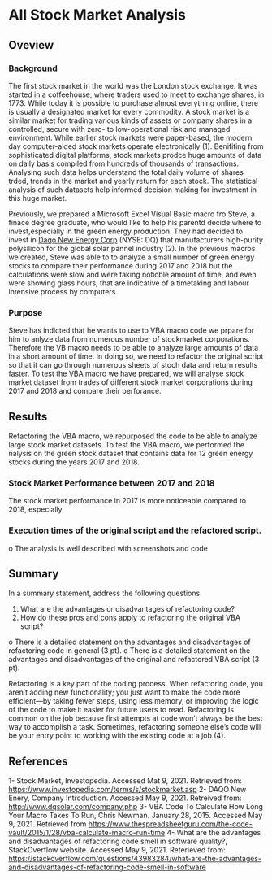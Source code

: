 # All Stock Market Analysis

## Oveview 

### Background
The first stock market in the world was the London stock exchange. It was started in a coffeehouse, where traders used 
to meet to exchange shares, in 1773. While today it is possible to purchase almost everything online, there is usually a 
designated market for every commodity. A stock market is a similar market for trading various kinds of assets or company 
shares in a controlled, secure with zero- to low-operational risk and managed environment. While earlier stock markets 
were paper-based, the modern day computer-aided stock markets operate electronically (1). Benifiting from sophisticated 
digital platforms, stock markets prodce huge amounts of data on daily basis compiled from hundreds of thousands of 
transactions. Analysing such data helps understand the total daily volume of shares trded, trends in the market and 
yearly return for each stock. The statistical analysis of such datasets help informed decision making for investment 
in this huge market.

Previously, we prepared a Microsoft Excel Visual Basic macro fro Steve, a finace degree graduate, who would like to help his parentd decide where to invest,especially in the green energy production. They had decided to invest in [Daqo New Energy Corp](http://www.dqsolar.com/company.php) (NYSE: DQ) that manufacturers high-purity polysilicon for the global solar pannel industry (2). In the previous macros we created, Steve was able to to analyze a small number of green energy stocks to compare their performance during 2017 and 2018 but the calculations were slow and were taking noticble amount of time, and even were showing glass hours, that are indicative of a timetaking and labour intensive process by computers. 

### Purpose
 Steve has indicted that he wants to use to VBA macro code we prpare for him to anlyze data from numerous number of stockmarket corporations. Therefore the VB macro needs to be able to analyze large amounts of data in a short amount of time. In doing so, we need to refactor the original script so that it can go through numerous sheets of stoch data and return results faster. To test the VBA  macro we have prepared, we will analyse stock market dataset from trades of different stock market corporations during 2017 and 2018 and compare their perforance. 


## Results
Refactoring the VBA macro, we repurposed the code to be able to analyze large stock market datasets. To test the VBA macro, we performed the nalysis on the green stock dataset that contains data for 12 green energy stocks during the years 2017 and 2018.  

### Stock Market Performance between 2017 and 2018
The stock market performance in 2017 is more noticeable compared to 2018, especially 

 
### Execution times of the original script and the refactored script. 

o	The analysis is well described with screenshots and code 



## Summary

In a summary statement, address the following questions.
1.	What are the advantages or disadvantages of refactoring code?
2.	How do these pros and cons apply to refactoring the original VBA script?

o	There is a detailed statement on the advantages and disadvantages of refactoring code in general (3 pt).
o	There is a detailed statement on the advantages and disadvantages of the original and refactored VBA script (3 pt).

Refactoring is a key part of the coding process. When refactoring code, you aren’t adding new functionality; you just 
want to make the code more efficient—by taking fewer steps, using less memory, or improving the logic of the code to 
make it easier for future users to read. Refactoring is common on the job because first attempts at code won’t always 
be the best way to accomplish a task. Sometimes, refactoring someone else’s code will be your entry point to working 
with the existing code at a job (4).



## References

1- Stock Market, Investopedia. Accessed Mat 9, 2021. Retrieved from: https://www.investopedia.com/terms/s/stockmarket.asp
2- DAQO New Enery, Company Introduction. Accessed May 9, 2021. Retreived from: http://www.dqsolar.com/company.php
3- VBA Code To Calculate How Long Your Macro Takes To Run, Chris Newman. January 28, 2015. Accessed May 9, 2021. Retrieved from https://www.thespreadsheetguru.com/the-code-vault/2015/1/28/vba-calculate-macro-run-time
4- What are the advantages and disadvantages of refactoring code smell in software quality?, StackOverflow website. Accessed May 9, 2021. Reterieved from: https://stackoverflow.com/questions/43983284/what-are-the-advantages-and-disadvantages-of-refactoring-code-smell-in-software

